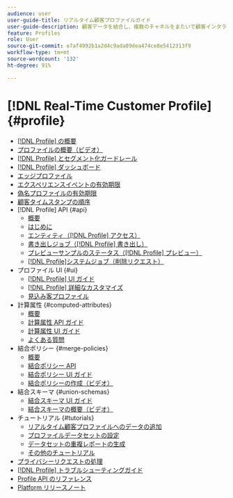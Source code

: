 ```yaml
---
audience: user
user-guide-title: リアルタイム顧客プロファイルガイド
user-guide-description: 顧客データを結合し、複数のチャネルをまたいで顧客インタラクションの全体像を作り出します。
feature: Profiles
role: User
source-git-commit: e7af4992b1a2d4c9ada89dea474ce8e5412313f9
workflow-type: tm+mt
source-wordcount: '132'
ht-degree: 91%

---
```



# [!DNL Real-Time Customer Profile] {#profile}

* [[!DNL Profile] の概要](home.md)
* [プロファイルの概要（ビデオ）](video/profile-overview.md)
* [[!DNL Profile] とセグメント化ガードレール](guardrails.md)
* [[!DNL Profile] ダッシュボード](ui/profile-dashboard.md)
* [エッジプロファイル](edge-profiles.md)
* [エクスペリエンスイベントの有効期限](event-expirations.md)
* [偽名プロファイルの有効期限](pseudonymous-profiles.md)
* [顧客タイムスタンプの順序](customer-timestamp-ordering.md)
* [!DNL Profile] API {#api}
   * [概要](api/overview.md)
   * [はじめに](api/getting-started.md)
   * [エンティティ（[!DNL Profile] アクセス）](api/entities.md)
   * [書き出しジョブ（[!DNL Profile] 書き出し）](api/export-jobs.md)
   * [プレビューサンプルのステータス（[!DNL Profile] プレビュー）](api/preview-sample-status.md)
   * [[!DNL Profile]システムジョブ（削除リクエスト）](api/profile-system-jobs.md)
* プロファイル UI {#ui}
   * [[!DNL Profile] UI ガイド](ui/user-guide.md)
   * [[!DNL Profile] 詳細なカスタマイズ](ui/profile-customization.md)
   * [見込み客プロファイル](ui/prospect-profile.md)
* 計算属性 {#computed-attributes}
   * [概要](computed-attributes/overview.md)
   * [計算属性 API ガイド](computed-attributes/api.md)
   * [計算属性 UI ガイド](computed-attributes/ui.md)
   * [よくある質問](computed-attributes/faq.md)
* 結合ポリシー {#merge-policies}
   * [概要](merge-policies/overview.md)
   * [結合ポリシー API](api/merge-policies.md)
   * [結合ポリシー UI ガイド](merge-policies/ui-guide.md)
   * [結合ポリシーの作成（ビデオ）](video/create-merge-policies.md)
* 結合スキーマ {#union-schemas}
   * [結合スキーマ UI ガイド](ui/union-schema.md)
   * [結合スキーマの概要（ビデオ）](video/union-schemas-overview.md)
* チュートリアル {#tutorials}
   * [リアルタイム顧客プロファイルへのデータの追加](tutorials/add-profile-data.md)
   * [プロファイルデータセットの設定](tutorials/dataset-configuration.md)
   * [データセットの重複レポートの生成](tutorials/dataset-overlap-report.md)
   * [その他のチュートリアル](https://experienceleague.adobe.com/docs/platform-learn/tutorials/overview.html?lang=ja)
* [プライバシーリクエストの処理](privacy.md)
* [[!DNL Profile] トラブルシューティングガイド](troubleshooting.md)
* [Profile API のリファレンス](https://www.adobe.com/go/profile-apis-en)
* [Platform リリースノート](https://experienceleague.adobe.com/ja/docs/experience-platform/release-notes/latest)
